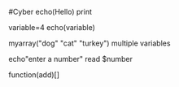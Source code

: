 #Cyber
echo(Hello)
print

variable=4
echo(variable)

myarray("dog" "cat" "turkey")
multiple variables

echo"enter a number"
read $number

function(add)[]




